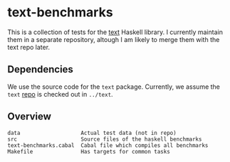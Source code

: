 text-benchmarks
===============

This is a collection of tests for the
[text](http://hackage.haskell.org/package/text) Haskell library. I currently
maintain them in a separate repository, altough I am likely to merge them with
the text repo later.

Dependencies
------------

We use the source code for the `text` package. Currently, we assume the `text`
[repo](http://bitbucket.org/bos/text") is checked out in `../text`.

Overview
--------

    data                   Actual test data (not in repo)
    src                    Source files of the haskell benchmarks
    text-benchmarks.cabal  Cabal file which compiles all benchmarks
    Makefile               Has targets for common tasks
